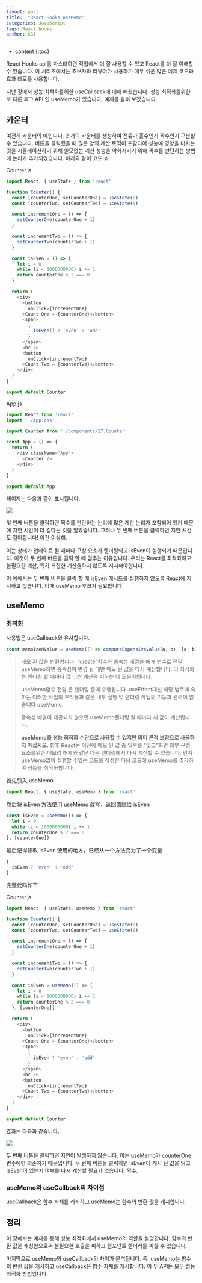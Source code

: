 ```yaml
---
layout: post
title:  "React Hooks useMemo"
categories: JavaScript
tags: React hooks
author: KSI
---
```


* content
{:toc}

React Hooks api를 마스터하면 작업에서 더 잘 사용할 수 있고 React를 더 잘 이해할 수 있습니다. 이 시리즈에서는 초보자와 리뷰어가 사용하기 매우 쉬운 많은 예제 코드와 효과 데모를 사용합니다.

지난 장에서 성능 최적화를위한 useCallback에 대해 배웠습니다. 성능 최적화를위한 또 다른 후크 API 인 useMemo가 있습니다. 예제를 살펴 보겠습니다.





## 카운터

여전히 카운터의 예입니다. 2 개의 카운터를 생성하여 전류가 홀수인지 짝수인지 구분할 수 있습니다. 버튼을 클릭했을 때 많은 양의 계산 로직이 포함되어 성능에 영향을 미치는 것을 시뮬레이션하기 위해 쓸모없는 계산 성능을 악화시키기 위해 짝수를 판단하는 방법에 논리가 추가되었습니다. 아래와 같이 코드 쇼

Counter.js

``` js
import React, { useState } from 'react'

function Counter() {
  const [counterOne, setCounterOne] = useState(0)
  const [counterTwo, setCounterTwo] = useState(0)

  const incrementOne = () => {
    setCounterOne(counterOne + 1)
  }

  const incrementTwo = () => {
    setCounterTwo(counterTwo + 1)
  }

  const isEven = () => {
    let i = 0
    while (i < 1000000000) i += 1
    return counterOne % 2 === 0
  }

  return (
    <div>
      <button
        onClick={incrementOne}
      >Count One = {counterOne}</button>
      <span>
        {
          isEven() ? 'even' : 'odd'
        }
      </span>
      <br />
      <button
        onClick={incrementTwo}
      >Count Two = {counterTwo}</button>
    </div>
  )
}

export default Counter
```

App.js

``` js
import React from 'react'
import './App.css'

import Counter from './components/27.Counter'

const App = () => {
  return (
    <div className="App">
      <Counter />
    </div>
  )
}

export default App
```

페이지는 다음과 같이 표시됩니다.

![](https://gw.alicdn.com/tfs/TB1r2l1GND1gK0jSZFKXXcJrVXa-702-286.gif)

첫 번째 버튼을 클릭하면 짝수를 판단하는 논리에 많은 계산 논리가 포함되어 있기 때문에 지연 시간이 더 길다는 것을 알았습니다. 그러나 두 번째 버튼을 클릭하면 지연 시간도 길어집니다! 이건 이상해.

이는 상태가 업데이트 될 때마다 구성 요소가 렌더링되고 isEven이 실행되기 때문입니다. 이것이 두 번째 버튼을 클릭 할 때 멈추는 이유입니다. 우리는 React를 최적화하고 불필요한 계산, 특히 복잡한 계산을하지 않도록 지시해야합니다.

이 예에서는 두 번째 버튼을 클릭 할 때 isEven 메서드를 실행하지 않도록 React에 지시하고 싶습니다. 이때 useMemo 후크가 필요합니다.

## useMemo

### 최적화

사용법은 useCallback와 유사합니다.

``` js
const memoizedValue = useMemo(() => computeExpensiveValue(a, b), [a, b]);
```
>메모 된 값을 반환합니다. "create"함수와 종속성 배열을 매개 변수로 전달 useMemo하면 종속성이 변경 될 때만 메모 된 값을 다시 계산합니다. 이 최적화는 렌더링 할 때마다 값  비싼 계산을 피하는 데 도움이됩니다.
>
> useMemo함수 전달 은 렌더링 중에 수행됩니다. useEffect대신 해당 범주에 속하는 이러한 작업의 부작용과 같은 내부 실행 및 렌더링 작업의 기능과 관련이 없습니다 useMemo.
>
> 종속성 배열이 제공되지 않으면 useMemo렌더링 될 때마다 새 값이 계산됩니다.
>
> **useMemo를 성능 최적화 수단으로 사용할 수 있지만 의미 론적 보장으로 사용하지 마십시오.** 향후 React는 이전에 메모 된 값 중 일부를 "잊고"화면 외부 구성 요소를위한 메모리 해제와 같은 다음 렌더링에서 다시 계산할 수 있습니다. 먼저 useMemo없이 실행할 수있는 코드를 작성한 다음 코드에 useMemo를 추가하여 성능을 최적화합니다.

首先引入 useMemo

``` js
import React, { useState, useMemo } from 'react'
```

然后将 isEven 方法使用 useMemo 改写，返回值赋给 isEven

``` js
const isEven = useMemo(() => {
  let i = 0
  while (i < 1000000000) i += 1
  return counterOne % 2 === 0
}, [counterOne])
```

最后记得修改 isEven 使用的地方，已经从一个方法变为了一个变量

``` js
{
  isEven ? 'even' : 'odd'
}
```

完整代码如下

Counter.js

``` js
import React, { useState, useMemo } from 'react'

function Counter() {
  const [counterOne, setCounterOne] = useState(0)
  const [counterTwo, setCounterTwo] = useState(0)

  const incrementOne = () => {
    setCounterOne(counterOne + 1)
  }

  const incrementTwo = () => {
    setCounterTwo(counterTwo + 1)
  }

  const isEven = useMemo(() => {
    let i = 0
    while (i < 1000000000) i += 1
    return counterOne % 2 === 0
  }, [counterOne])

  return (
    <div>
      <button
        onClick={incrementOne}
      >Count One = {counterOne}</button>
      <span>
        {
          isEven ? 'even' : 'odd'
        }
      </span>
      <br />
      <button
        onClick={incrementTwo}
      >Count Two = {counterTwo}</button>
    </div>
  )
}

export default Counter
```

효과는 다음과 같습니다.

![](https://gw.alicdn.com/tfs/TB1Oz_bb5cKOu4jSZKbXXc19XXa-702-286.gif)

두 번째 버튼을 클릭하면 지연이 발생하지 않습니다. 이는 useMemo가 counterOne 변수에만 의존하기 때문입니다. 두 번째 버튼을 클릭하면 isEven이 캐시 된 값을 읽고 IsEven이 있는지 여부를 다시 계산할 필요가 없습니다. 짝수.

### useMemo와 useCallback의 차이점

useCallback은 함수 자체를 캐시하고 useMemo는 함수의 반환 값을 캐시합니다.

## 정리

이 장에서는 예제를 통해 성능 최적화에서 useMemo의 역할을 설명합니다. 함수의 반환 값을 캐싱함으로써 불필요한 호출을 피하고 컴포넌트 렌더러를 피할 수 있습니다.

마지막으로 useMemo와 useCallback의 차이가 분석됩니다. 즉, useMemo는 함수의 반환 값을 캐시하고 useCallback은 함수 자체를 캐시합니다. 이 두 API는 모두 성능 최적화 방법입니다.
